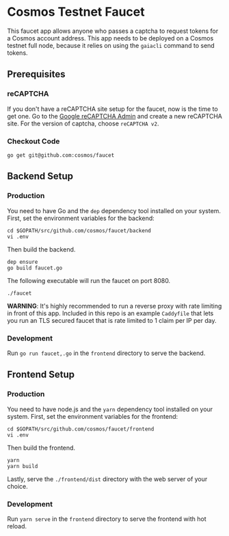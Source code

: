 # Cosmos Testnet Faucet

This faucet app allows anyone who passes a captcha to request tokens for a Cosmos account address. This app needs to be deployed on a Cosmos testnet full node, because it relies on using the `gaiacli` command to send tokens.

## Prerequisites

### reCAPTCHA

If you don't have a reCAPTCHA site setup for the faucet, now is the time to get one. Go to the [Google reCAPTCHA Admin](https://www.google.com/recaptcha/admin) and create a new reCAPTCHA site. For the version of captcha, choose `reCAPTCHA v2`.

### Checkout Code

```
go get git@github.com:cosmos/faucet
```

## Backend Setup

### Production

You need to have Go and the `dep` dependency tool installed on your system. First, set the environment variables for the backend:

```
cd $GOPATH/src/github.com/cosmos/faucet/backend
vi .env
```

Then build the backend.

```
dep ensure
go build faucet.go
```

The following executable will run the faucet on port 8080. 

```
./faucet
```

**WARNING**: It's highly recommended to run a reverse proxy with rate limiting in front of this app. Included in this repo is an example `Caddyfile` that lets you run an TLS secured faucet that is rate limited to 1 claim per IP per day.

### Development

Run `go run faucet,.go` in the `frontend` directory to serve the backend.

## Frontend Setup

### Production

You need to have node.js and the `yarn` dependency tool installed on your system. First, set the environment variables for the frontend:

```
cd $GOPATH/src/github.com/cosmos/faucet/frontend
vi .env
```

Then build the frontend.

```
yarn
yarn build
```

Lastly, serve the `./frontend/dist` directory with the web server of your choice.

### Development

Run `yarn serve` in the `frontend` directory to serve the frontend with hot reload.
